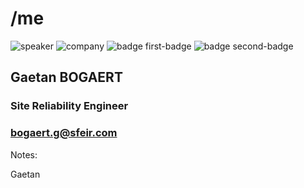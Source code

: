 <!-- .slide: class="speaker-slide" -->

# /me

![speaker](./assets/images/gb.jpg)
![company](./assets/images/logo-SFEIR-blanc.png)
![badge first-badge](./assets/images/ckad_badge.png)
![badge second-badge](./assets/images/Terraform-Associate-Badge-transp.png)

<h2>Gaetan <span>BOGAERT</span></h2>

### Site Reliability Engineer
<!-- .element: class="icon-rule icon-first" -->

### bogaert.g@sfeir.com
<!-- .element: class="icon-mail icon-second" -->

Notes:

Gaetan
